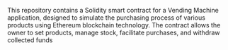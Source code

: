 This repository contains a Solidity smart contract for a Vending Machine application, designed to simulate the purchasing process of various products using Ethereum blockchain technology. The contract allows the owner to set products, manage stock, facilitate purchases, and withdraw collected funds
